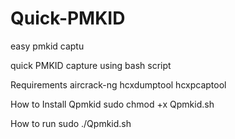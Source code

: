 # Quick-PMKID
easy pmkid captu

quick PMKID capture using bash script

Requirements
aircrack-ng
hcxdumptool
hcxpcaptool

How to Install Qpmkid
sudo chmod +x Qpmkid.sh

How to run
sudo ./Qpmkid.sh
